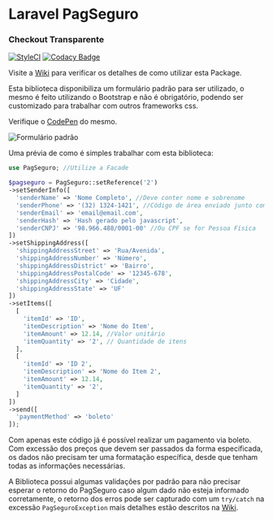 # Laravel PagSeguro 
### Checkout Transparente
[![StyleCI](https://styleci.io/repos/66557385/shield)](https://styleci.io/repos/66557385)
[![Codacy Badge](https://api.codacy.com/project/badge/Grade/2b049d7be509420c810493c828eb943d)](https://www.codacy.com/app/fernando-bandeira/laravel-pagseguro?utm_source=github.com&amp;utm_medium=referral&amp;utm_content=artistas/laravel-pagseguro&amp;utm_campaign=Badge_Grade)

Visite a [Wiki](https://github.com/artistas/laravel-pagseguro/wiki) para verificar os detalhes de como utilizar esta Package.

Esta biblioteca disponibiliza um formulário padrão para ser utilizado, o mesmo é feito utilizando o Bootstrap e não é obrigatório, podendo ser customizado para trabalhar com outros frameworks css.

Verifique o [CodePen](http://codepen.io/fernandobandeira/full/QKLYzZ/) do mesmo.

![Formulário padrão](https://s18.postimg.org/ozpmy6sc9/formulario.jpg "Formulário incluso na biblioteca")

Uma prévia de como é simples trabalhar com esta biblioteca:

```php
use PagSeguro; //Utilize a Facade

$pagseguro = PagSeguro::setReference('2')
->setSenderInfo([
  'senderName' => 'Nome Completo', //Deve conter nome e sobrenome
  'senderPhone' => '(32) 1324-1421', //Código de área enviado junto com o telefone
  'senderEmail' => 'email@email.com',
  'senderHash' => 'Hash gerado pelo javascript',
  'senderCNPJ' => '98.966.488/0001-00' //Ou CPF se for Pessoa Física
])
->setShippingAddress([
  'shippingAddressStreet' => 'Rua/Avenida',
  'shippingAddressNumber' => 'Número',
  'shippingAddressDistrict' => 'Bairro',
  'shippingAddressPostalCode' => '12345-678',
  'shippingAddressCity' => 'Cidade',
  'shippingAddressState' => 'UF'
])
->setItems([
  [
    'itemId' => 'ID',
    'itemDescription' => 'Nome do Item',
    'itemAmount' => 12.14, //Valor unitário
    'itemQuantity' => '2', // Quantidade de itens
  ],
  [
    'itemId' => 'ID 2',
    'itemDescription' => 'Nome do Item 2',
    'itemAmount' => 12.14,
    'itemQuantity' => '2',
  ]
])
->send([
  'paymentMethod' => 'boleto'
]);
```

Com apenas este código já é possível realizar um pagamento via boleto. Com excessão dos preços que devem ser passados da forma especificada, os dados não precisam ter uma formatação específica, desde que tenham todas as informações necessárias.

A Biblioteca possui algumas validações por padrão para não precisar esperar o retorno do PagSeguro caso algum dado não esteja informado corretamente, o retorno dos erros pode ser capturado com um ```try/catch``` na excessão ```PagSeguroException``` mais detalhes estão descritos na [Wiki](https://github.com/artistas/laravel-pagseguro/wiki).
